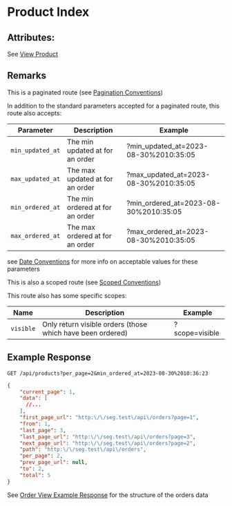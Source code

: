 # Product Index

## Attributes:

See [View Product](VIEW.md)

## Remarks

This is a paginated route (see [Pagination Conventions](../../CONVENTIONS.md#pagination-conventions))

In addition to the standard parameters accepted for a paginated route, this route also accepts:

| Parameter        | Description                     | Example                                 |
|------------------|---------------------------------|-----------------------------------------|
| `min_updated_at` | The min updated at for an order | ?min_updated_at=2023-08-30%2010:35:05   |
| `max_updated_at` | The max updated at for an order | ?max_updated_at=2023-08-30%2010:35:05   |
| `min_ordered_at` | The min ordered at for an order | ?min_ordered_at=2023-08-30%2010:35:05   |
| `max_ordered_at` | The max ordered at for an order | ?max_ordered_at=2023-08-30%2010:35:05   |

see [Date Conventions](../../CONVENTIONS.md#date-conventions) for more info on acceptable values for these parameters

This is also a scoped route (see [Scoped Conventions](../../CONVENTIONS.md#scoped-conventions))

This route also has some specific scopes:

| Name      | Description                                                | Example        |
|-----------|------------------------------------------------------------|----------------|
| `visible` | Only return visible orders (those which have been ordered) | ?scope=visible |

## Example Response

```http request
GET /api/products?per_page=2&min_ordered_at=2023-08-30%2010:36:23
```

```json lines
{
    "current_page": 1,
    "data": [
      //...
    ],
    "first_page_url": "http:\/\/seg.test\/api\/orders?page=1",
    "from": 1,
    "last_page": 3,
    "last_page_url": "http:\/\/seg.test\/api\/orders?page=3",
    "next_page_url": "http:\/\/seg.test\/api\/orders?page=2",
    "path": "http:\/\/seg.test\/api\/orders",
    "per_page": 2,
    "prev_page_url": null,
    "to": 2,
    "total": 5
}
```

See [Order View Example Response](./VIEW.md#example-response) for the structure of the orders data


